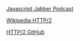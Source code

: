 [Javascript Jabber Podcast](https://itunes.apple.com/us/podcast/jsj-261-http-2-with-surma/id496893300?i=1000385250157&mt=2)

[Wikipedia HTTP/2](https://en.wikipedia.org/wiki/HTTP/2)

[HTTP/2 GitHub](https://http2.github.io/)
